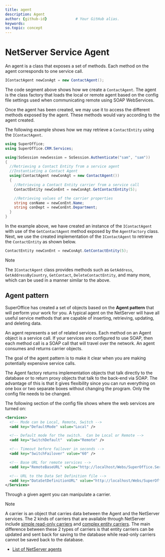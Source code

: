 ```yaml
---
title: agent
description: Agent
author: {github-id}             # Your GitHub alias.
keywords:
so.topic: concept
---
```


# NetServer Service Agent

An agent is a class that exposes a set of methods. Each method on the agent corresponds to one service call.

```csharp
IContactAgent newConAgt = new ContactAgent();
```

The code segment above shows how we create a `ContactAgent`. The agent is the class factory that loads the local or remote agent based on the config file settings used when communicating remote using SOAP WebServices.

Once the agent has been created, we may use it to access the different methods exposed by the agent. These methods would vary according to the agent created.

The following example shows how we may retrieve a `ContactEntity` using the `IContactAgent`.

```csharp
using SuperOffice;
using SuperOffice.CRM.Services;

using(SoSession newSession = SoSession.Authenticate("sam", "sam"))
{
  //Retrieving a Contact Entity from a service agent
  //Instantiating a Contact Agent
  using(ContactAgent newConAgt = new ContactAgent())
  { 
    //Retrieving a Contact Entity carrier from a service call
    ContactEntity newConEnt = newConAgt.GetContactEntity(5);

    //Retrieving values of the carrier properties
    string conName = newConEnt.Name;
    string conDept = newConEnt.Department;
  }
}
```

In the example above, we have created an instance of the `IContactAgent` with use of the `GetContactAgent` method exposed by the `AgentFactory` class. Next, we use the created implementation of the `IContactAgent` to retrieve the `ContactEntity` as shown below.

```csharp
ContactEntity newConEnt = newConAgt.GetContactEntity(5);
```

> [!NOTE]
> The `IContactAgent` class provides methods such as `GetAddress`, `GetAddressByCountry`, `GetContact`, `DeleteContactEntity`, and many more, which can be used in a manner similar to the above.

## Agent pattern

SuperOffice has created a set of objects based on the **Agent pattern** that will perform your work for you. A typical agent on the NetServer will have all useful service methods that are capable of inserting, retrieving, updating, and deleting data.

An agent represents a set of related services. Each method on an Agent object is a service call. If your services are configured to use SOAP, then each method call is a SOAP call that will travel over the network. An agent consumes and returns carrier objects.

The goal of the agent pattern is to make it clear when you are making potentially expensive service calls.

The Agent factory returns implementation objects that talk directly to the database or to return proxy objects that talk to the back-end via SOAP. The advantage of this is that it gives flexibility since you can run everything on one box or two separate boxes without changing the program. Only the config file needs to be changed.

The following section of the config file shows where the web services are turned on:

```XML
<Services>
  <!-- Mode can be Local, Remote, Switch -->
  <add key="DefaultMode" value="Local" />

  <!-- Default mode for the switch.  Can be Local or Remote -->
  <add key="SwitchDefault"  value="Remote" />

  <!-- Timeout before failover in seconds -->
  <add key="SwitchFailover" value="60" />

  <!-- Base URL for remote services -->
  <add key="RemoteBaseURL" value="http://localhost/Webs/SuperOffice.Services.Stub" />

  <!-- URL to the Data Set Definition file -->
  <add key="DataSetDefinitionURL" value="http://localhost/Webs/SuperOffice.Services.Stub/dsd.xml" />
</Services>
```

Through a given agent you can manipulate a carrier.

> [!NOTE]
> A carrier is an object that carries data between the Agent and the NetServer services. The 2 kinds of carriers that are available through NetServer include [simple read-only carriers][1] and [complex entity carriers][1]. The main difference between these 2 types of carriers is that entity carriers can be updated and sent back for saving to the database while read-only carriers cannot be saved back to the database.

* [List of NetServer agents][2]

<!-- Referenced links -->
[1]: ../carriers/index.md
[2]: ../../api-reference/netserver/services/SuperOffice.CRM.Services.yml
